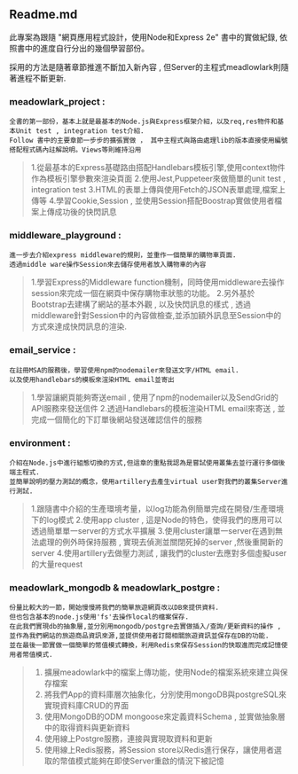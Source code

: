 ## Readme.md 
此專案為跟隨 "網頁應用程式設計，使用Node和Express 2e" 書中的實做紀錄, 
依照書中的進度自行分出的幾個學習部份。

採用的方法是隨著章節推進不斷加入新內容 , 但Server的主程式meadlowlark則隨著進程不斷更新.



### meadowlark_project : 

    全書的第一部份，基本上就是最基本的Node.js與Express框架介紹，以及req,res物件和基本Unit test , integration test介紹.
    Follow 書中的主要章節一步步的擴張實做 ， 其中主程式與路由處理lib的版本直接使用編號搭配程式碼內註解說明。Views等則維持沿用

> 1.從最基本的Express基礎路由搭配Handlebars模板引擎,使用context物件作為模板引擎參數來渲染頁面
> 2.使用Jest,Puppeteer來做簡單的unit test , integration test
> 3.HTML的表單上傳與使用Fetch的JSON表單處理,檔案上傳等
> 4.學習Cookie,Session , 並使用Session搭配Boostrap實做使用者檔案上傳成功後的快閃訊息

### middleware_playground : 

    進一步去介紹express middleware的規則，並重作一個簡單的購物車頁面.
    透過middle ware操作Session來去儲存使用者放入購物車的內容

> 1.學習Express的Middleware function機制，同時使用middleware去操作session來完成一個在網頁中保存購物車狀態的功能。
> 2.另外基於Bootstrap去建構了網站的基本外觀 , 以及快閃訊息的樣式 , 透過middleware針對Session中的內容做檢查,並添加額外訊息至Session中的方式來達成快閃訊息的渲染. 

### email_service : 

    在註冊MSA的服務後，學習使用npm的nodemailer來發送文字/HTML email. 
    以及使用handlebars的模板來渲染HTML email並寄出

> 1.學習讓網頁能夠寄送email , 使用了npm的nodemailer以及SendGrid的API服務來發送信件 
> 2.透過Handlebars的模板渲染HTML email來寄送 , 並完成一個簡化的下訂單後網站發送確認信件的服務

### environment : 

    介紹在Node.js中進行組態切換的方式,但這章的重點我認為是嘗試使用叢集去並行運行多個後端主程式.
    並簡單說明的壓力測試的概念，使用artillery去產生virtual user對我們的叢集Server進行測試.


>1.跟隨書中介紹的生產環境考量，以log功能為例簡單完成在開發/生產環境下的log模式
>2.使用app cluster , 這是Node的特色，使得我們的應用可以透過簡單單一server的方式水平擴展
>3.使用cluster讓單一server在遇到無法處理的例外時保持服務 , 實現去偵測並關閉死掉的server ,然後重開新的server
>4.使用artillery去做壓力測試 , 讓我們的cluster去應對多個虛擬user的大量request

### meadowlark_mongodb & meadowlark_postgre : 

    份量比較大的一節，開始慢慢將我們的簡單旅遊網頁改以DB來提供資料. 
    但也包含基本的node.js使用'fs'去操作local的檔案保存. 
    在此我們實現db的抽象層,並分別用mongodb/postgre去實做插入/查詢/更新資料的操作 ,
    並作為我們網站的旅遊商品資訊來源,並提供使用者訂閱相關旅遊資訊並保存在DB的功能.
    並在最後一節實做一個簡單的幣值模式轉換，利用Redis來保存Session的快取進而完成記憶使用者幣值模式.

>1. 擴展meadowlark中的檔案上傳功能，使用Node的檔案系統來建立與保存檔案
>2. 將我們App的資料庫層次抽象化，分別使用mongoDB與postgreSQL來實現資料庫CRUD的界面
>3. 使用MongoDB的ODM mongoose來定義資料Schema , 並實做抽象層中的取得資料與更新資料
>4. 使用線上Postgre服務，連接與實現取資料和更新
>5. 使用線上Redis服務，將Session store以Redis進行保存，讓使用者選取的幣值模式能夠在即使Server重啟的情況下被記憶